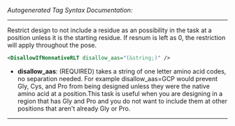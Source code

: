 _Autogenerated Tag Syntax Documentation:_

---
Restrict design to not include a residue as an possibility in the task at a position unless it is the starting residue. If resnum is left as 0, the restriction will apply throughout the pose.

```xml
<DisallowIfNonnativeRLT disallow_aas="(&string;)" />
```

-   **disallow_aas**: (REQUIRED) takes a string of one letter amino acid codes, no separation needed. For example disallow_aas=GCP would prevent Gly, Cys, and Pro from being designed unless they were the native amino acid at a position.This task is useful when you are designing in a region that has Gly and Pro and you do not want to include them at other positions that aren't already Gly or Pro.

---
